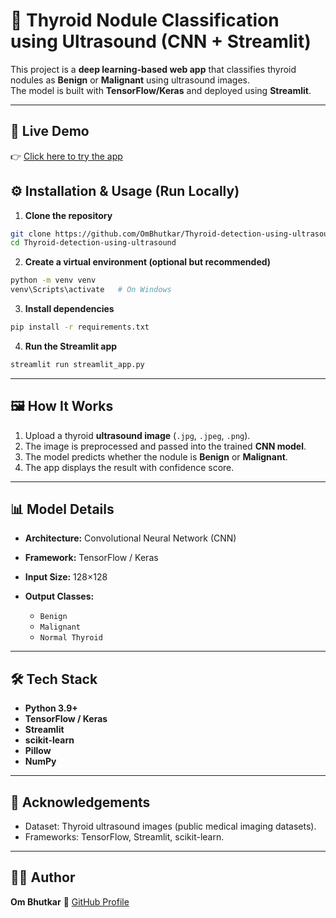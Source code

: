 # 🧠 Thyroid Nodule Classification using Ultrasound (CNN + Streamlit)

This project is a **deep learning-based web app** that classifies thyroid nodules as **Benign** or **Malignant** using ultrasound images.  
The model is built with **TensorFlow/Keras** and deployed using **Streamlit**.

---

## 🚀 Live Demo
👉 [Click here to try the app](https://thyroid-detection-using-ultrasound-axvaqx8bxkfa72yjpxnj7h.streamlit.app/)


## ⚙️ Installation & Usage (Run Locally)

1. **Clone the repository**  
```bash
git clone https://github.com/OmBhutkar/Thyroid-detection-using-ultrasound.git
cd Thyroid-detection-using-ultrasound
````

2. **Create a virtual environment (optional but recommended)**

```bash
python -m venv venv
venv\Scripts\activate   # On Windows
```

3. **Install dependencies**

```bash
pip install -r requirements.txt
```

4. **Run the Streamlit app**

```bash
streamlit run streamlit_app.py
```

---

## 🖼️ How It Works

1. Upload a thyroid **ultrasound image** (`.jpg`, `.jpeg`, `.png`).
2. The image is preprocessed and passed into the trained **CNN model**.
3. The model predicts whether the nodule is **Benign** or **Malignant**.
4. The app displays the result with confidence score.

---

## 📊 Model Details

* **Architecture:** Convolutional Neural Network (CNN)
* **Framework:** TensorFlow / Keras
* **Input Size:** 128×128
* **Output Classes:**

  * `Benign`
  * `Malignant`
  * `Normal Thyroid`

---

## 🛠️ Tech Stack

* **Python 3.9+**
* **TensorFlow / Keras**
* **Streamlit**
* **scikit-learn**
* **Pillow**
* **NumPy**

---

## 🙌 Acknowledgements

* Dataset: Thyroid ultrasound images (public medical imaging datasets).
* Frameworks: TensorFlow, Streamlit, scikit-learn.

---

## 👨‍💻 Author

**Om Bhutkar**
📌 [GitHub Profile](https://github.com/OmBhutkar)

